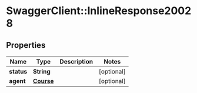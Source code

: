 # SwaggerClient::InlineResponse20028

## Properties
Name | Type | Description | Notes
------------ | ------------- | ------------- | -------------
**status** | **String** |  | [optional] 
**agent** | [**Course**](Course.md) |  | [optional] 



